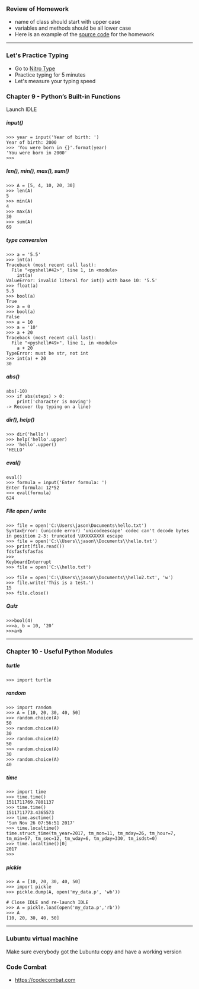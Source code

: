 
### Review of Homework

- name of class should start with upper case
- variables and methods should be all lower case
- Here is an example of the [source code](./shelter.py) for the homework


* * *

### Let's Practice Typing
- Go to [Nitro Type](https://www.nitrotype.com)
- Practice typing for 5 minutes
- Let's measure your typing speed

### Chapter 9 - Python’s Built-in Functions
Launch IDLE

##### input()
```
>>> year = input('Year of birth: ')
Year of birth: 2000
>>> 'You were born in {}'.format(year)
'You were born in 2000'
>>>
```

##### len(), min(), max(), sum()
```
>>> A = [5, 4, 10, 20, 30]
>>> len(A)
5
>>> min(A)
4
>>> max(A)
30
>>> sum(A)
69
```

##### type conversion
```
>>> a = '5.5'
>>> int(a)
Traceback (most recent call last):
  File "<pyshell#42>", line 1, in <module>
    int(a)
ValueError: invalid literal for int() with base 10: '5.5'
>>> float(a)
5.5
>>> bool(a)
True
>>> a = 0
>>> bool(a)
False
>>> a = 10
>>> a = '10'
>>> a + 20
Traceback (most recent call last):
  File "<pyshell#49>", line 1, in <module>
    a + 20
TypeError: must be str, not int
>>> int(a) + 20
30
```

##### abs()
```
abs(-10)
>>> if abs(steps) > 0:
	print('character is moving')
-> Recover (by typing on a line)
```

##### dir(), help()
```
>>> dir('hello')
>>> help('hello'.upper)
>>> 'hello'.upper()
'HELLO'
```

##### eval()
```
eval()
>>> formula = input('Enter formula: ')
Enter formula: 12*52
>>> eval(formula)
624
```

##### File open / write

```
>>> file = open('C:\Users\jason\Documents\hello.txt')
SyntaxError: (unicode error) 'unicodeescape' codec can't decode bytes in position 2-3: truncated \UXXXXXXXX escape
>>> file = open('C:\\Users\\jason\\Documents\\hello.txt')
>>> print(file.read())
fdsfasfsfasfas
>>>
KeyboardInterrupt
>>> file = open('C:\\hello.txt')

>>> file = open('C:\\Users\\jason\\Documents\\hello2.txt', 'w')
>>> file.write('This is a test.')
15
>>> file.close()
```

##### Quiz
```
>>>bool(4)
>>>a, b = 10, ‘20’
>>>a+b
```

* * *

### Chapter 10 - Useful Python Modules

##### turtle
```
>>> import turtle
```

##### random
```
>>> import random
>>> A = [10, 20, 30, 40, 50]
>>> random.choice(A)
50
>>> random.choice(A)
30
>>> random.choice(A)
50
>>> random.choice(A)
30
>>> random.choice(A)
40
```

##### time
```
>>> import time
>>> time.time()
1511711769.7801137
>>> time.time()
1511711773.4365573
>>> time.asctime()
'Sun Nov 26 07:56:51 2017'
>>> time.localtime()
time.struct_time(tm_year=2017, tm_mon=11, tm_mday=26, tm_hour=7, tm_min=57, tm_sec=12, tm_wday=6, tm_yday=330, tm_isdst=0)
>>> time.localtime()[0]
2017
>>>
```

##### pickle
```
>>> A = [10, 20, 30, 40, 50]
>>> import pickle
>>> pickle.dump(A, open('my_data.p', 'wb'))

# Close IDLE and re-launch IDLE
>>> A = pickle.load(open('my_data.p','rb'))
>>> A
[10, 20, 30, 40, 50]
```

* * *

### Lubuntu virtual machine
Make sure everybody got the Lubuntu copy and have a working version

### Code Combat
- https://codecombat.com
